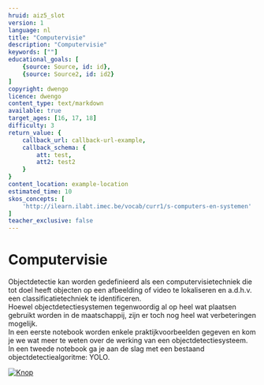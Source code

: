 ```yaml
---
hruid: aiz5_slot
version: 1
language: nl
title: "Computervisie"
description: "Computervisie"
keywords: [""]
educational_goals: [
    {source: Source, id: id}, 
    {source: Source2, id: id2}
]
copyright: dwengo
licence: dwengo
content_type: text/markdown
available: true
target_ages: [16, 17, 18]
difficulty: 3
return_value: {
    callback_url: callback-url-example,
    callback_schema: {
        att: test,
        att2: test2
    }
}
content_location: example-location
estimated_time: 10
skos_concepts: [
    'http://ilearn.ilabt.imec.be/vocab/curr1/s-computers-en-systemen'
]
teacher_exclusive: false
---
```


# Computervisie
Objectdetectie kan worden gedefinieerd als een computervisietechniek die tot doel heeft objecten op een afbeelding of video te lokaliseren en a.d.h.v. een classificatietechniek te identificeren.<br>
Hoewel objectdetectiesystemen tegenwoordig al op heel wat plaatsen gebruikt worden in de maatschappij, zijn er toch nog heel wat verbeteringen mogelijk.<br> 
In een eerste notebook worden enkele praktijkvoorbeelden gegeven en kom je we wat meer te weten over de werking van een objectdetectiesysteem.<br>
In een tweede notebook ga je aan de slag met een bestaand objectdetectiealgoritme: YOLO.

[![](embed/Knop.png "Knop")](https://kiks.ilabt.imec.be/jupyterhub/?id=4010 "Computervisie")